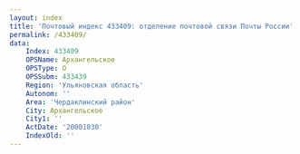 ```yaml
---
layout: index
title: 'Почтовый индекс 433409: отделение почтовой связи Почты России'
permalink: /433409/
data:
    Index: 433409
    OPSName: Архангельское
    OPSType: О
    OPSSubm: 433439
    Region: 'Ульяновская область'
    Autonom: ''
    Area: 'Чердаклинский район'
    City: Архангельское
    City1: ''
    ActDate: '20001030'
    IndexOld: ''
---
```

